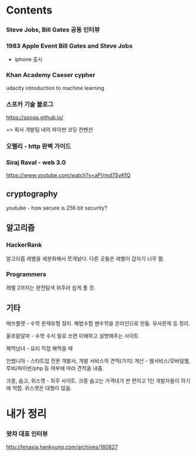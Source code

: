 # Contents



### Steve Jobs, Bill Gates 공동 인터뷰



### 1983 Apple Event Bill Gates and Steve Jobs



- iphone 출시



### Khan Academy Caeser cypher



udacity introduction to machine learning





### 스포카 기술 블로그

https://spoqa.github.io/

=> 회사 개발팀 내의 파이썬 코딩 컨벤션



### 오렐리 - http 완벽 가이드



### Siraj Raval - web 3.0

https://www.youtube.com/watch?v=aPVmd7SyKfQ





## cryptography

youtube - how secure is 256 bit security?





## 알고리즘

### HackerRank

알고리즘 레벨을 세분화해서 쪼개놨다. 다른 곳들은 레벨이 갑자기 너무 뜀.



### Programmers

레벨 2까지는 완전탐색 위주라 쉽게 풀 것.





## 기타

매쓰플랫 - 수학 문제유형 정리. 해법수합 쎈수학을 온라인으로 만듦. 유사문제 등 정리.

울프람알파 - 수학 수식 말로 쓰면 이해하고 설명해주는 사이트

해먹남녀 - 요리 직접 해먹을 때

인썸니아 - 스타트업 전문 개발사, 개발 서비스의 견적(가치) 계산 - 웹서비스/모바일웹, 루비/파이썬/php 등 여부에 따라 견적을 내줌.

크몽, 숨고, 위스캣 - 외주 사이트. 크몽 숨고는 가격대가 싼 편이고 1인 개발자들이 하기에 적합. 위스캣은 대형이 많음.



# 내가 정리

### 왓챠 대표 인터뷰

http://tenasia.hankyung.com/archives/180827